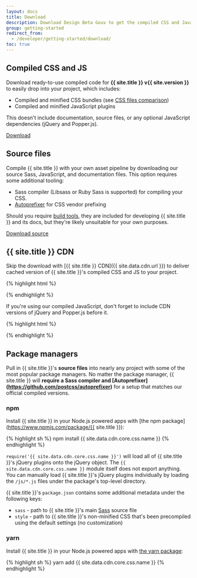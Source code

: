 ```yaml
---
layout: docs
title: Download
description: Download Design Beta Gouv to get the compiled CSS and JavaScript, source code, or include it with your favorite package managers like npm, yarn.
group: getting-started
redirect_from: 
  - /developer/getting-started/download/
toc: true
--- 
```


## Compiled CSS and JS

Download ready-to-use compiled code for **{{ site.title }} v{{ site.version }}** to easily drop into your project, which includes: 

- Compiled and minified CSS bundles (see [CSS files comparison](#))
- Compiled and minified JavaScript plugins

This doesn't include documentation, source files, or any optional JavaScript dependencies (jQuery and Popper.js).

<a href="{{ site.download.dist }}" class="btn btn-primary" onclick="ga('send', 'event', 'Getting started', 'Download', 'Download {{ site.title }}');">Download</a>

## Source files

Compile {{ site.title }} with your own asset pipeline by downloading our source Sass, JavaScript, and documentation files. This option requires some additional tooling:

- Sass compiler (Libsass or Ruby Sass is supported) for compiling your CSS.
- [Autoprefixer](https://github.com/postcss/autoprefixer) for CSS vendor prefixing

Should you require [build tools](#), they are included for developing {{ site.title }} and its docs, but they're likely unsuitable for your own purposes.

<a href="{{ site.download.source }}" class="btn btn-primary">Download source</a>

## {{ site.title }} CDN

Skip the download with [{{ site.title }} CDN]({{ site.data.cdn.url }}) to deliver cached version of {{ site.title }}'s compiled CSS and JS to your project.

{% highlight html %}
<link rel="stylesheet" href="{{ site.data.cdn.url }}/{{ site.data.cdn.core.css.name }}/{{ site.data.cdn.core.css.path }}" integrity="{{ site.data.cdn.core.css.hash }}" crossorigin="anonymous">
<script src="{{ site.data.cdn.core.js.url }}" integrity="{{ site.data.cdn.core.js.hash }}" crossorigin="anonymous"></script>
{% endhighlight %}

If you're using our compiled JavaScript, don't forget to include CDN versions of jQuery and Popper.js before it.

{% highlight html %}
<script src="{{ site.data.cdn.jquery.url }}" integrity="{{ site.cdn.jquery.hash }}" crossorigin="anonymous"></script>
<script src="{{ site.data.cdn.popper.url }}" integrity="{{ site.cdn.popper.hash }}" crossorigin="anonymous"></script>
{% endhighlight %}

## Package managers

Pull in {{ site.title }}'s **source files** into nearly any project with some of the most popular package managers. No matter the package manager, {{ site.title }} will **require a Sass compiler and [Autoprefixer] (https://github.com/postcss/autoprefixer)** for a setup that matches our official compiled versions.

### npm

Install {{ site.title }} in your Node.js powered apps with [the npm package](https://www.npmjs.com/package/{{ site.title }}):

{% highlight sh %} 
npm install {{ site.data.cdn.core.css.name }}
{% endhighlight %}

`require('{{ site.data.cdn.core.css.name }}')` will load all of {{ site.title }}'s jQuery plugins onto the jQuery object. The `{{ site.data.cdn.core.css.name }}` module itself does not export anything. You can manually load {{ site.title }}'s jQuery plugins individually by loading the `/js/*.js` files under the package's top-level directory.

{{ site.title }}'s `package.json` contains some additional metadata under the following keys:

- `sass` - path to {{ site.title }}'s main [Sass](https://sass-lang.com/) source file
- `style` - path to {{ site.title }}'s non-minified CSS that's been precompiled using the default settings (no customization)

### yarn

Install {{ site.title }} in your Node.js powered apps with [the yarn package](https://yarnpkg.com/en/package/yarn):

{% highlight sh %}
yarn add {{ site.data.cdn.core.css.name }}
{% endhighlight %}
